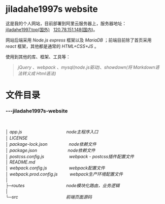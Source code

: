 # jiladahe1997s website

这是我的个人网站，目前部署到阿里云服务器上，服务器地址：[jiladahe1997.top(国外)](http://jiladahe1997.top)&nbsp;&nbsp; [120.78.151.148(国内)](http://120.78.151.148)。 

网站后端采用 *Node.js*  *express* 框架以及 *MariaDB* ；前端目前除了首页采用 *react* 框架，其他都是通常的 *HTML+CSS+JS* 。

使用到其他的库、框架、工具等：
>*jQuery* 、*webpack* 、*mysql(node.js驱动)*、*showdown(将 Markdown语法转义成 Html语法)*


# 文件目录

### ---jiladahe1997s-website<br>
<br>

*│  app.js　　　　　　　　　&nbsp;　node主程序入口<br>
│  LICENSE　　　　　　　　　<br>
│  package-lock.json　　　&nbsp;&nbsp;&nbsp;&nbsp;&nbsp;&nbsp;&nbsp;node依赖文件<br>
│  package.json　　　　　　&nbsp;&nbsp;&nbsp;&nbsp;node依赖文件<br>
│  postcss.config.js　　　&nbsp;&nbsp;&nbsp;&nbsp;&nbsp;&nbsp;&nbsp;&nbsp;&nbsp;&nbsp;webpack - postcss插件配置文件<br>
│  README.md<br>
│  webpack.config.js　　　&nbsp;&nbsp;&nbsp;&nbsp;　webpack配置文件<br>
│  webpack.prod.config.js&nbsp;&nbsp;&nbsp;&nbsp;&nbsp;&nbsp;&nbsp;&nbsp;&nbsp;&nbsp;webpack生产环境配置文件<br>
│          <br>
├─routes　　　　　&nbsp;&nbsp;&nbsp;&nbsp;&nbsp;&nbsp;&nbsp;&nbsp;&nbsp;&nbsp;&nbsp;&nbsp;&nbsp;　node模块化路由，业务逻辑<br>
│<br>
└─src　　　　　　　　　　&nbsp;&nbsp;&nbsp;&nbsp;前端页面源码<br>*